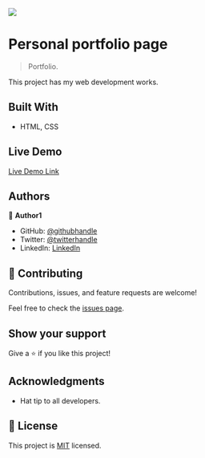 ![](porfolio-scr.jpg)


# Personal portfolio page

> Portfolio.

This project has my web development works.


## Built With

- HTML, CSS


## Live Demo

[Live Demo Link](https://backtofayton.github.io/portfolio/)


## Authors

👤 **Author1**

- GitHub: [@githubhandle](https://github.com/backtofayton)
- Twitter: [@twitterhandle](https://twitter.com/topragagiden)
- LinkedIn: [LinkedIn](https://linkedin.com/in/damdafayton)


## 🤝 Contributing

Contributions, issues, and feature requests are welcome!

Feel free to check the [issues page](../../issues/).


## Show your support

Give a ⭐️ if you like this project!


## Acknowledgments

- Hat tip to all developers.


## 📝 License

This project is [MIT](./MIT.md) licensed.
